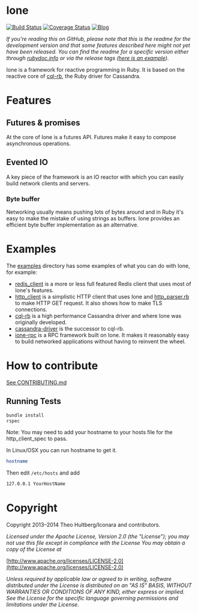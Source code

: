 # Ione

[![Build Status](https://travis-ci.org/iconara/ione.png?branch=master)](https://travis-ci.org/iconara/ione)
[![Coverage Status](https://coveralls.io/repos/iconara/ione/badge.png)](https://coveralls.io/r/iconara/ione)
[![Blog](http://b.repl.ca/v1/blog-ione-ff69b4.png)](http://architecturalatrocities.com/tagged/ione)

_If you're reading this on GitHub, please note that this is the readme for the development version and that some features described here might not yet have been released. You can find the readme for a specific version either through [rubydoc.info](http://rubydoc.info/find/gems?q=ione) or via the release tags ([here is an example](https://github.com/iconara/ione/tree/v1.2.0))._

Ione is a framework for reactive programming in Ruby. It is based on the reactive core of [cql-rb](http://github.com/iconara/cql-rb), the Ruby driver for Cassandra.

# Features

## Futures & promises

At the core of Ione is a futures API. Futures make it easy to compose asynchronous operations.

## Evented IO

A key piece of the framework is an IO reactor with which you can easily build network clients and servers.

### Byte buffer

Networking usually means pushing lots of bytes around and in Ruby it's easy to make the mistake of using strings as buffers. Ione provides an efficient byte buffer implementation as an alternative.

# Examples

The [examples](https://github.com/iconara/ione/tree/master/examples) directory has some examples of what you can do with Ione, for example:

* [redis_client](https://github.com/iconara/ione/tree/master/examples/redis_client) is a more or less full featured Redis client that uses most of Ione's features.
* [http_client](https://github.com/iconara/ione/tree/master/examples/http_client) is a simplistic HTTP client that uses Ione and [http_parser.rb](http://rubygems.org/gems/http_parser.rb) to make HTTP GET request. It also shows how to make TLS connections.
* [cql-rb](https://github.com/iconara/cql-rb) is a high performance Cassandra driver and where Ione was originally developed.
* [cassandra-driver](https://github.com/datastax/ruby-driver) is the successor to cql-rb.
* [ione-rpc](https://github.com/iconara/ione-rpc) is a RPC framework built on Ione. It makes it reasonably easy to build networked applications without having to reinvent the wheel.

# How to contribute

[See CONTRIBUTING.md](CONTRIBUTING.md)

## Running Tests

```bash
bundle install
rspec
```

Note: You may need to add your hostname to your hosts file for the http_client_spec to pass.

In Linux/OSX you can run hostname to get it.
```bash
hostname
```

Then edit `/etc/hosts` and add
```bash
127.0.0.1 YourHostName
```

# Copyright

Copyright 2013–2014 Theo Hultberg/Iconara and contributors.

_Licensed under the Apache License, Version 2.0 (the "License"); you may not use this file except in compliance with the License You may obtain a copy of the License at_

[http://www.apache.org/licenses/LICENSE-2.0](http://www.apache.org/licenses/LICENSE-2.0)

_Unless required by applicable law or agreed to in writing, software distributed under the License is distributed on an "AS IS" BASIS, WITHOUT WARRANTIES OR CONDITIONS OF ANY KIND, either express or implied. See the License for the specific language governing permissions and limitations under the License._
